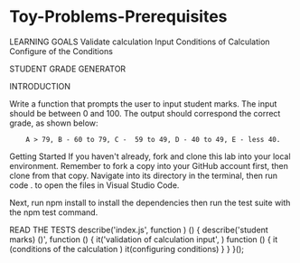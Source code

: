 # Toy-Problems-Prerequisites

LEARNING GOALS
Validate calculation Input
Conditions of Calculation
Configure of the Conditions


STUDENT GRADE GENERATOR
  
  INTRODUCTION

Write a function that prompts the user to input student marks. The input should be between 0 and 100. The output should correspond the correct grade, as shown below: 

        A > 79, B - 60 to 79, C -  59 to 49, D - 40 to 49, E - less 40.


Getting Started
If you haven't already, fork and clone this lab into your local environment. Remember to fork a copy into your GitHub account first, then clone from that copy. Navigate into its directory in the terminal, then run code . to open the files in Visual Studio Code.

Next, run npm install to install the dependencies then run the test suite with the npm test command.

READ THE TESTS
describe('index.js', function ) () {
  describe('student marks) ()', function () {
    it('validation of calculation input', ) function () {
     it (conditions of the calculation )
     it(configuring conditions)
      }
 }
    }();





